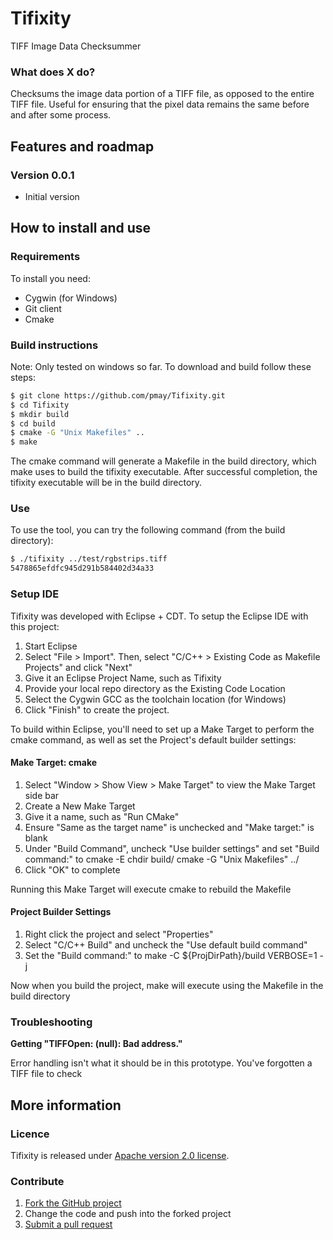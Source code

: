 # Tifixity

TIFF Image Data Checksummer

### What does X do?

Checksums the image data portion of a TIFF file, as opposed to the entire TIFF file. Useful 
for ensuring that the pixel data remains the same before and after some process.

## Features and roadmap

### Version 0.0.1

* Initial version

## How to install and use

### Requirements

To install you need:

* Cygwin (for Windows)
* Git client
* Cmake

### Build instructions

Note: Only tested on windows so far.
To download and build follow these steps:

```bash
$ git clone https://github.com/pmay/Tifixity.git
$ cd Tifixity
$ mkdir build
$ cd build
$ cmake -G "Unix Makefiles" ..
$ make
```

The cmake command will generate a Makefile in the build directory, which make uses to build the tifixity executable.
After successful completion, the tifixity executable will be in the build directory. 

### Use

To use the tool, you can try the following command (from the build directory):
```bash
$ ./tifixity ../test/rgbstrips.tiff
5478865efdfc945d291b584402d34a33
```

### Setup IDE

Tifixity was developed with Eclipse + CDT. To setup the Eclipse IDE with this project:

1. Start Eclipse
2. Select "File > Import". Then, select "C/C++ > Existing Code as Makefile Projects" and click "Next"
3. Give it an Eclipse Project Name, such as Tifixity
4. Provide your local repo directory as the Existing Code Location
5. Select the Cygwin GCC as the toolchain location (for Windows)
6. Click "Finish" to create the project.

To build within Eclipse, you'll need to set up a Make Target to perform the cmake command, as well as set the Project's default builder settings:

#### Make Target: cmake

1. Select "Window > Show View > Make Target" to view the Make Target side bar
2. Create a New Make Target
3. Give it a name, such as "Run CMake"
4. Ensure "Same as the target name" is unchecked and "Make target:" is blank
5. Under "Build Command", uncheck "Use builder settings" and set "Build command:" to cmake -E chdir build/ cmake -G "Unix Makefiles" ../
6. Click "OK" to complete

Running this Make Target will execute cmake to rebuild the Makefile

#### Project Builder Settings

1. Right click the project and select "Properties"
2. Select "C/C++ Build" and uncheck the "Use default build command"
3. Set the "Build command:" to make -C ${ProjDirPath}/build VERBOSE=1 -j

Now when you build the project, make will execute using the Makefile in the build directory

### Troubleshooting

**Getting "TIFFOpen: (null): Bad address."**

Error handling isn't what it should be in this prototype. You've forgotten a TIFF file to check

## More information

### Licence

Tifixity is released under [Apache version 2.0 license](LICENSE.txt).

### Contribute

1. [Fork the GitHub project](https://help.github.com/articles/fork-a-repo)
2. Change the code and push into the forked project
3. [Submit a pull request](https://help.github.com/articles/using-pull-requests)
